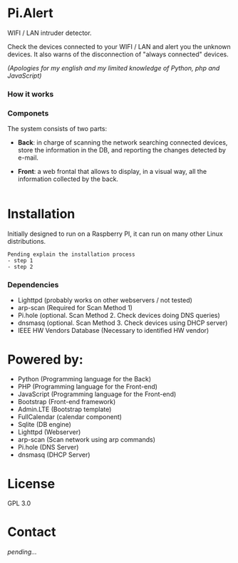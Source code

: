 # Pi.Alert
WIFI / LAN intruder detector.

Check the devices connected to your WIFI / LAN and alert you the unknown devices. It also warns of the disconnection of "always connected" devices.

*(Apologies for my english and my limited knowledge of Python, php and JavaScript)*

### How it works


### Componets
The system consists of two parts:

- **Back**: in charge of scanning the network searching connected devices, store the information in the DB, and reporting the changes detected by e-mail.

- **Front**: a web frontal that allows to display, in a visual way, all the information collected by the back.
<Image>


# Installation
Initially designed to run on a Raspberry PI, it can run on many other Linux distributions.

```
Pending explain the installation process
- step 1
- step 2
```

### Dependencies
- Lighttpd (probably works on other webservers / not tested)
- arp-scan (Required for Scan Method 1) 
- Pi.hole (optional. Scan Method 2. Check devices doing DNS queries)
- dnsmasq (optional. Scan Method 3. Check devices using DHCP server)
- IEEE HW Vendors Database (Necessary to identified HW vendor)

# Powered by:
- Python (Programming language for the Back)
- PHP (Programming language for the Front-end)
- JavaScript (Programming language for the Front-end)
- Bootstrap (Front-end framework)
- Admin.LTE (Bootstrap template)
- FullCalendar (calendar component)
- Sqlite (DB engine)
- Lighttpd (Webserver)
- arp-scan (Scan network using arp commands)
- Pi.hole (DNS Server)
- dnsmasq (DHCP Server)

# License
GPL 3.0

# Contact
_pending..._
